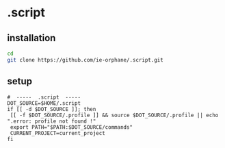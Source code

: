 # .script

## installation

```bash
cd
git clone https://github.com/ie-orphane/.script.git
```

## setup

```shell
#  -----  .script  -----
DOT_SOURCE=$HOME/.script
if [[ -d $DOT_SOURCE ]]; then
 [[ -f $DOT_SOURCE/.profile ]] && source $DOT_SOURCE/.profile || echo ".error: profile not found !"
 export PATH="$PATH:$DOT_SOURCE/commands"
 CURRENT_PROJECT=current_project
fi
```
